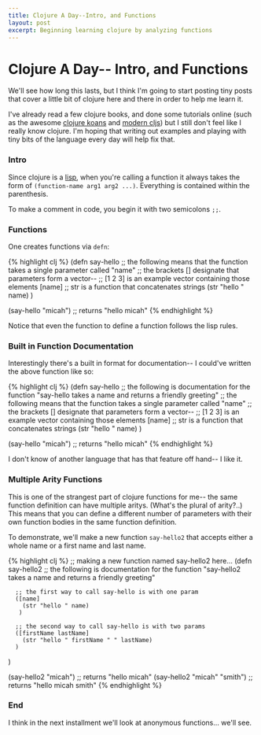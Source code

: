 ```yaml
---
title: Clojure A Day--Intro, and Functions
layout: post
excerpt: Beginning learning clojure by analyzing functions
---
```


# Clojure A Day-- Intro, and Functions

We'll see how long this lasts, but I think I'm going to start posting tiny posts that cover a little bit of clojure here and there in order to help me learn it.

I've already read a few clojure books, and done some tutorials online (such as the awesome [clojure koans](http://clojurekoans.com/) and [modern cljs](https://github.com/magomimmo/modern-cljs)) but I still don't feel like I really know clojure. I'm hoping that writing out examples and playing with tiny bits of the language every day will help fix that.

### Intro

Since clojure is a [lisp](http://www.cs.kau.se/cs/education/courses/dvgc01/lectures/Lisp2.pdf), when you're calling a function it always takes the form of `(function-name arg1 arg2 ...)`. Everything is contained within the parenthesis. 

To make a comment in code, you begin it with two semicolons `;;`.

### Functions

One creates functions via `defn`:

{% highlight clj %}
(defn say-hello
  ;; the following means that the function takes a single parameter called "name"
  ;; the brackets [] designate that parameters form a vector--
  ;;    [1 2 3] is an example vector containing those elements
  [name]
    ;; str is a function that concatenates strings
    (str "hello " name)
  )

(say-hello "micah") ;; returns "hello micah"
{% endhighlight %}

Notice that even the function to define a function follows the lisp rules.

### Built in Function Documentation

Interestingly there's a built in format for documentation-- I could've written the above function like so:

{% highlight clj %}
(defn say-hello
  ;; the following is documentation for the function
  "say-hello takes a name and returns a friendly greeting"
  ;; the following means that the function takes a single parameter called "name"
  ;; the brackets [] designate that parameters form a vector--
  ;;    [1 2 3] is an example vector containing those elements
  [name]
    ;; str is a function that concatenates strings
    (str "hello " name)
  )

(say-hello "micah") ;; returns "hello micah"
{% endhighlight %}

I don't know of another language that has that feature off hand-- I like it. 

### Multiple Arity Functions

This is one of the strangest part of clojure functions for me-- the same function definition can have multiple aritys. (What's the plural of arity?..) This means that you can define a different number of parameters with their own function bodies in the same function definition. 

To demonstrate, we'll make a new function `say-hello2` that accepts either a whole name or a first name and last name.

{% highlight clj  %}
;; making a new function named say-hello2 here...
(defn say-hello2
  ;; the following is documentation for the function
  "say-hello2 takes a name and returns a friendly greeting"
  
	  ;; the first way to call say-hello is with one param
	  ([name]
	    (str "hello " name)
	   )
  
	  ;; the second way to call say-hello is with two params
	  ([firstName lastName]
	    (str "hello " firstName " " lastName)
	  )
  )

(say-hello2 "micah") ;; returns "hello micah"
(say-hello2 "micah" "smith") ;; returns "hello micah smith"
{% endhighlight %}

### End

I think in the next installment we'll look at anonymous functions... we'll see.